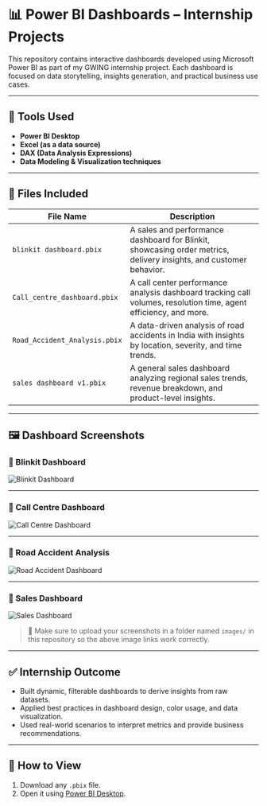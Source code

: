 # 📊 Power BI Dashboards – Internship Projects

This repository contains interactive dashboards developed using Microsoft Power BI as part of my GWING internship project. Each dashboard is focused on data storytelling, insights generation, and practical business use cases.

---

## 🔧 Tools Used

- **Power BI Desktop**
- **Excel (as a data source)**
- **DAX (Data Analysis Expressions)**
- **Data Modeling & Visualization techniques**

---

## 📁 Files Included

| File Name                     | Description |
|------------------------------|-------------|
| `blinkit dashboard.pbix`     | A sales and performance dashboard for Blinkit, showcasing order metrics, delivery insights, and customer behavior. |
| `Call_centre_dashboard.pbix` | A call center performance analysis dashboard tracking call volumes, resolution time, agent efficiency, and more. |
| `Road_Accident_Analysis.pbix`| A data-driven analysis of road accidents in India with insights by location, severity, and time trends. |
| `sales dashboard v1.pbix`    | A general sales dashboard analyzing regional sales trends, revenue breakdown, and product-level insights. |

---

## 🖼️ Dashboard Screenshots

### 🔸 Blinkit Dashboard
![Blinkit Dashboard](images/blinkit.png)

---

### 🔸 Call Centre Dashboard
![Call Centre Dashboard](images/callcentre.png)

---

### 🔸 Road Accident Analysis
![Road Accident Dashboard](images/roadaccident.png)

---

### 🔸 Sales Dashboard
![Sales Dashboard](images/sales.png)

> 📌 Make sure to upload your screenshots in a folder named `images/` in this repository so the above image links work correctly.

---

## ✅ Internship Outcome

- Built dynamic, filterable dashboards to derive insights from raw datasets.
- Applied best practices in dashboard design, color usage, and data visualization.
- Used real-world scenarios to interpret metrics and provide business recommendations.

---

## 🔗 How to View

1. Download any `.pbix` file.
2. Open it using [Power BI Desktop](https://powerbi.microsoft.com/en-us/desktop/).


